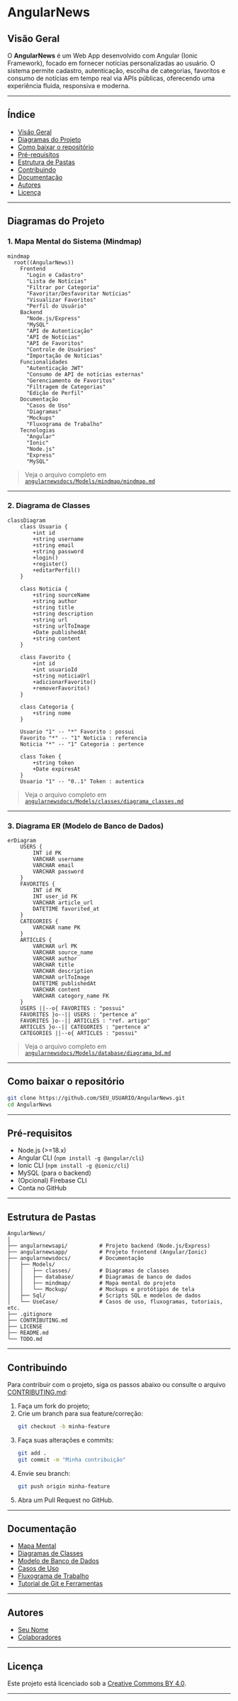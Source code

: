 # AngularNews

## Visão Geral

O **AngularNews** é um Web App desenvolvido com Angular (Ionic Framework), focado em fornecer notícias personalizadas ao usuário. O sistema permite cadastro, autenticação, escolha de categorias, favoritos e consumo de notícias em tempo real via APIs públicas, oferecendo uma experiência fluida, responsiva e moderna.

---

## Índice

- [Visão Geral](#visão-geral)
- [Diagramas do Projeto](#diagramas-do-projeto)
- [Como baixar o repositório](#como-baixar-o-repositório)
- [Pré-requisitos](#pré-requisitos)
- [Estrutura de Pastas](#estrutura-de-pastas)
- [Contribuindo](#contribuindo)
- [Documentação](#documentação)
- [Autores](#autores)
- [Licença](#licença)

---

## Diagramas do Projeto

### 1. Mapa Mental do Sistema (Mindmap)

```mermaid
mindmap
  root((AngularNews))
    Frontend
      "Login e Cadastro"
      "Lista de Notícias"
      "Filtrar por Categoria"
      "Favoritar/Desfavoritar Notícias"
      "Visualizar Favoritos"
      "Perfil do Usuário"
    Backend
      "Node.js/Express"
      "MySQL"
      "API de Autenticação"
      "API de Notícias"
      "API de Favoritos"
      "Controle de Usuários"
      "Importação de Notícias"
    Funcionalidades
      "Autenticação JWT"
      "Consumo de API de notícias externas"
      "Gerenciamento de Favoritos"
      "Filtragem de Categorias"
      "Edição de Perfil"
    Documentação
      "Casos de Uso"
      "Diagramas"
      "Mockups"
      "Fluxograma de Trabalho"
    Tecnologias
      "Angular"
      "Ionic"
      "Node.js"
      "Express"
      "MySQL"
```
> Veja o arquivo completo em [`angularnewsdocs/Models/mindmap/mindmap.md`](angularnewsdocs/Models/mindmap/mindmap.md)

---

### 2. Diagrama de Classes

```mermaid
classDiagram
    class Usuario {
        +int id
        +string username
        +string email
        +string password
        +login()
        +register()
        +editarPerfil()
    }

    class Noticia {
        +string sourceName
        +string author
        +string title
        +string description
        +string url
        +string urlToImage
        +Date publishedAt
        +string content
    }

    class Favorito {
        +int id
        +int usuarioId
        +string noticiaUrl
        +adicionarFavorito()
        +removerFavorito()
    }

    class Categoria {
        +string nome
    }

    Usuario "1" -- "*" Favorito : possui
    Favorito "*" -- "1" Noticia : referencia
    Noticia "*" -- "1" Categoria : pertence

    class Token {
        +string token
        +Date expiresAt
    }
    Usuario "1" -- "0..1" Token : autentica
```
> Veja o arquivo completo em [`angularnewsdocs/Models/classes/diagrama_classes.md`](angularnewsdocs/Models/classes/diagrama-de-classes.mermaid)

---

### 3. Diagrama ER (Modelo de Banco de Dados)

```mermaid
erDiagram
    USERS {
        INT id PK
        VARCHAR username
        VARCHAR email
        VARCHAR password
    }
    FAVORITES {
        INT id PK
        INT user_id FK
        VARCHAR article_url
        DATETIME favorited_at
    }
    CATEGORIES {
        VARCHAR name PK
    }
    ARTICLES {
        VARCHAR url PK
        VARCHAR source_name
        VARCHAR author
        VARCHAR title
        VARCHAR description
        VARCHAR urlToImage
        DATETIME publishedAt
        VARCHAR content
        VARCHAR category_name FK
    }
    USERS ||--o{ FAVORITES : "possui"
    FAVORITES }o--|| USERS : "pertence a"
    FAVORITES }o--|| ARTICLES : "ref. artigo" 
    ARTICLES }o--|| CATEGORIES : "pertence a"
    CATEGORIES ||--o{ ARTICLES : "possui"
```
> Veja o arquivo completo em [`angularnewsdocs/Models/database/diagrama_bd.md`](angularnewsdocs/Models/database/database.mermaid)

---

## Como baixar o repositório

```bash
git clone https://github.com/SEU_USUARIO/AngularNews.git
cd AngularNews
```

---

## Pré-requisitos

- Node.js (>=18.x)
- Angular CLI (`npm install -g @angular/cli`)
- Ionic CLI (`npm install -g @ionic/cli`)
- MySQL (para o backend)
- (Opcional) Firebase CLI
- Conta no GitHub

---

## Estrutura de Pastas

```
AngularNews/
│
├── angularnewsapi/          # Projeto backend (Node.js/Express)
├── angularnewsapp/          # Projeto frontend (Angular/Ionic)
├── angularnewsdocs/         # Documentação
│   ├── Models/
│   │   ├── classes/         # Diagramas de classes
│   │   ├── database/        # Diagramas de banco de dados
│   │   ├── mindmap/         # Mapa mental do projeto
│   │   └── Mockup/          # Mockups e protótipos de tela
│   ├── Sql/                 # Scripts SQL e modelos de dados
│   └── UseCase/             # Casos de uso, fluxogramas, tutoriais, etc.
├── .gitignore
├── CONTRIBUTING.md
├── LICENSE
├── README.md
└── TODO.md
```

---

## Contribuindo

Para contribuir com o projeto, siga os passos abaixo ou consulte o arquivo [CONTRIBUTING.md](CONTRIBUTING.md):

1. Faça um fork do projeto;
2. Crie um branch para sua feature/correção:
    ```bash
    git checkout -b minha-feature
    ```
3. Faça suas alterações e commits:
    ```bash
    git add .
    git commit -m "Minha contribuição"
    ```
4. Envie seu branch:
    ```bash
    git push origin minha-feature
    ```
5. Abra um Pull Request no GitHub.


---

## Documentação

- [Mapa Mental](angularnewsdocs/Models/mindmap/mindmap.md)
- [Diagramas de Classes](angularnewsdocs/Models/classes/diagrama_classes.md)
- [Modelo de Banco de Dados](angularnewsdocs/Models/database/diagrama_bd.md)
- [Casos de Uso](angularnewsdocs/UseCase/Casos_de_Uso_AngularNews.md)
- [Fluxograma de Trabalho](angularnewsdocs/UseCase/fluxo_trabalho.md)
- [Tutorial de Git e Ferramentas](angularnewsdocs/UseCase/tutorial_fluxo_trabalho.pdf)

---

## Autores

- [Seu Nome](https://github.com/SEU_USUARIO)
- [Colaboradores](#)

---

## Licença

Este projeto está licenciado sob a [Creative Commons BY 4.0](LICENSE).

---
